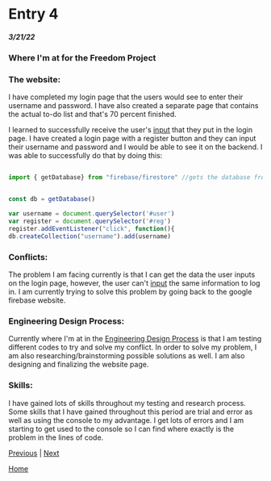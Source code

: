 # Entry 4
##### 3/21/22



### Where I'm at for the Freedom Project

### The website:

I have completed my login page that the users would see to enter their username and password. I have also created a separate page that contains the actual to-do list and that's 70 percent finished. 


I learned to successfully receive the user's [input](https://console.firebase.google.com/u/0/project/my-to-do-list-fc7b1/firestore/data/~2Fusername~2Fkhaleds5769) that they put in the login page. I have created a login page with a register button and they can input their username and password and I would be able to see it on the backend. I was able to successfully do that by doing this: 

```js

import { getDatabase} from "firebase/firestore" //gets the database from the firestore

```

```js

const db = getDatabase()

var username = document.querySelector('#user')
var register = document.querySelector('#reg')
register.addEventListener("click", function(){
db.createCollection("username").add(username)

```
 
 
 ### Conflicts: 
 
The problem I am facing currently is that I can get the data the user inputs on the login page, however, the user can't [input](https://console.firebase.google.com/u/0/project/my-to-do-list-fc7b1/functions) the same information to log in. I am currently trying to solve this problem by going back to the google firebase website. 



### Engineering Design Process: 

Currently where I'm at in the [Engineering Design Process](https://hstatsep.github.io/students/#edp) is that I am testing different codes to try and solve my conflict. In order to solve my problem, I am also researching/brainstorming possible solutions as well. I am also designing and finalizing the website page. 


### Skills: 


I have gained lots of skills throughout my testing and research process. Some skills that I have gained throughout this period are trial and error as well as using the console to my advantage. I get lots of errors and I am starting to get used to the console so I can find where exactly is the problem in the lines of code. 






[Previous](entry03.md) | [Next](entry05.md)

[Home](../README.md)

